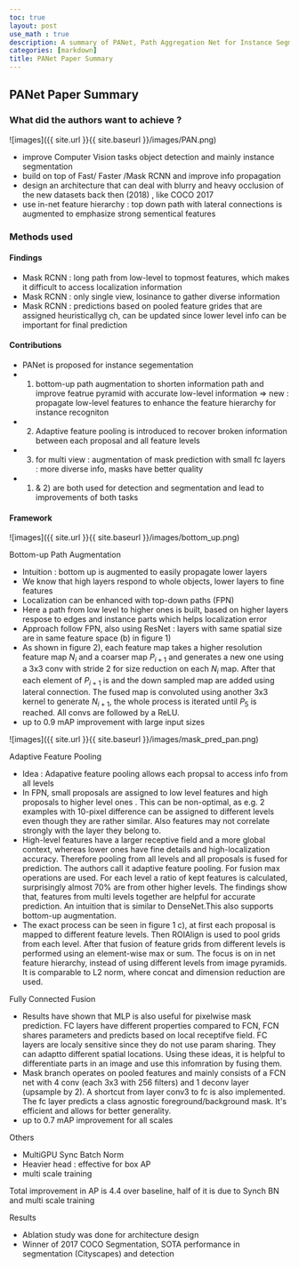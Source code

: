 ```yaml
---
toc: true
layout: post
use_math : true
description: A summary of PANet, Path Aggregation Net for Instance Segmentation  
categories: [markdown]
title: PANet Paper Summary
---
```



## PANet Paper Summary

### What did the authors want to achieve ? 

![images]({{ site.url }}{{ site.baseurl }}/images/PAN.png)


- improve Computer Vision tasks object detection and mainly instance segmentation 
- build on top of Fast/ Faster /Mask RCNN and improve info propagation 
- design an architecture that can deal with blurry and heavy occlusion of the new datasets back then (2018) , like COCO 2017  
- use in-net feature hierarchy : top down path with lateral connections is augmented to emphasize strong sementical features 

### Methods used 
#### Findings 
- Mask RCNN : long path from low-level to topmost features, which makes it difficult to access localization information 
- Mask RCNN : only single view, losinance to gather diverse information
- Mask RCNN : predictions based on pooled feature grides that are assigned heuristicallyg ch, can be updated since lower level info can be important for final prediction  

#### Contributions 
- PANet is proposed for instance segementation
- 1) bottom-up path augmentation to shorten information path and improve featrue pyramid with accurate low-level information 
=> new : propagate low-level features to enhance the feature hierarchy for instance recogniton 
- 2) Adaptive feature pooling is introduced to recover broken information between each proposal and all feature levels 
- 3) for multi view : augmentation of mask prediction with small fc layers : more diverse info, masks have better quality 
- 1) & 2) are both used for detection and segmentation and lead to improvements of both tasks

#### Framework 

![images]({{ site.url }}{{ site.baseurl }}/images/bottom_up.png)


Bottom-up Path Augmentation 
- Intuition : bottom up is augmented to easily propagate lower layers
- We know that high layers respond to whole objects, lower layers to fine features  
- Localization can be enhanced with top-down paths (FPN) 
- Here a path from low level to higher ones is built, based on higher layers respose to edges and instance parts which helps localization error
- Approach follow FPN, also using ResNet : layers with same spatial size are in same feature space (b) in figure 1) 
- As shown in figure 2), each feature map takes a higher resolution feature map $N_{i}$ and a coarser map $P_{i+1}$ and generates a new one using a 3x3 conv with stride 2 for size reduction on each $N_{i}$ map. After that each element of $P_{i+1}$ is and the down sampled map are added using lateral connection. The fused map is convoluted using another 3x3 kernel to generate $N_{i+1}$, the whole process is iterated until $P_{5}$ is reached. All convs are followed by a ReLU. 
- up to 0.9 mAP improvement with large input sizes


![images]({{ site.url }}{{ site.baseurl }}/images/mask_pred_pan.png)


Adaptive Feature Pooling 
- Idea : Adapative feature pooling allows each propsal to access info from all levels 
- In FPN, small proposals are assigned to low level features and high proposals to higher level ones . This can be non-optimal, as e.g. 2 examples with 10-pixel difference can be assigned to different levels even though they are rather similar. Also features may not correlate strongly with the layer they belong to.   
- High-level features have a larger receptive field and a more global context, whereas lower ones have fine details and high-localization accuracy. Therefore pooling from all levels and all proposals is fused for prediction. The authors call it adaptive feature pooling. For fusion max operations are used. For each level a ratio of kept features is calculated, surprisingly almost 70% are from other higher levels. The findings show that, features from multi levels together are helpful for accurate prediction. An intuition that is similar to DenseNet.This also supports bottom-up augmentation.    
- The exact process can be seen in figure 1 c), at first each proposal is mapped to different feature levels. Then ROIAlign is used to pool grids from each level. After that fusion of feature grids from different levels is performed using an element-wise max or sum. The focus is on in net feature hierarchy, instead of using different levels from image pyramids. It is comparable to L2 norm, where concat and dimension reduction are used.     


Fully Connected Fusion    
- Results have shown that MLP is also useful for pixelwise mask prediction. FC layers have different properties compared to FCN, FCN shares parameters and predicts based on local receptifve field. FC layers are localy sensitive since they do not use param sharing. They can adaptto different spatial locations. Using these ideas, it is helpful to differentiate parts in an image and use this infomration by fusing them.    
- Mask branch operates on pooled features and mainly consists of a FCN net with 4 conv (each 3x3 with 256 filters) and 1 deconv layer (upsample by 2). A shortcut from layer conv3 to fc is also implemented. The fc layer predicts a class agnostic foreground/background mask. It's efficient and allows for better generality.     
- up to 0.7 mAP improvement for all scales   

Others
- MultiGPU Sync Batch Norm   
- Heavier head : effective for box AP   
- multi scale training    

Total improvement in AP is 4.4 over baseline, half of it is due to Synch BN and multi scale training 

Results 
- Ablation study was done for architecture design
- Winner of 2017 COCO Segmentation, SOTA performance in segmentation (Cityscapes) and detection 

